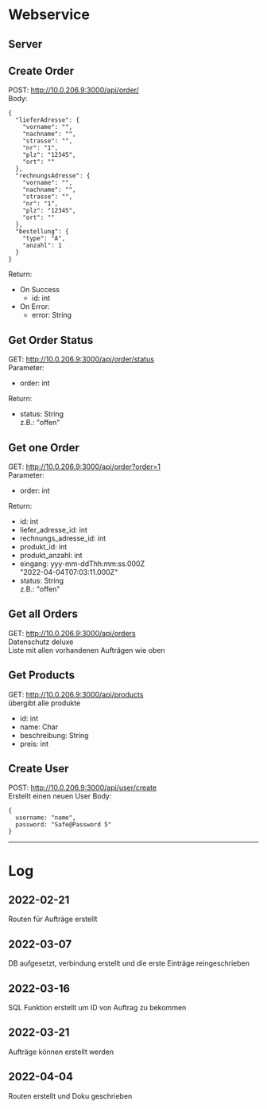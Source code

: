# Webservice


## Server


## Create Order
POST: http://10.0.206.9:3000/api/order/ \
Body:
```json5
{
  "lieferAdresse": {
    "vorname": "",
    "nachname": "",
    "strasse": "",
    "nr": "1",
    "plz": "12345",
    "ort": ""
  },
  "rechnungsAdresse": {
    "vorname": "",
    "nachname": "",
    "strasse": "",
    "nr": "1",
    "plz": "12345",
    "ort": ""
  },
  "bestellung": {
    "type": "A",
    "anzahl": 1
  }
}
```
Return:
* On Success
  * id: int 
* On Error:
  * error: String 

## Get Order Status
GET: http://10.0.206.9:3000/api/order/status \
Parameter:
* order: int

Return:
* status: String \
  z.B.: "offen"


## Get one Order
GET: http://10.0.206.9:3000/api/order?order=1 \
Parameter:

* order: int  

Return:
* id: int
* liefer_adresse_id: int
* rechnungs_adresse_id: int
* produkt_id: int
* produkt_anzahl: int
* eingang: yyy-mm-ddThh:mm:ss.000Z\
  "2022-04-04T07:03:11.000Z"
* status: String \
z.B.: "offen"


## Get all Orders
GET: http://10.0.206.9:3000/api/orders \
Datenschutz deluxe \
Liste mit allen vorhandenen Aufträgen wie oben 

## Get Products
GET: http://10.0.206.9:3000/api/products \
übergibt alle produkte 
* id: int
* name: Char 
* beschreibung: String
* preis: int

## Create User
POST: http://10.0.206.9:3000/api/user/create \
Erstellt einen neuen User
Body:
```json5
{
  username: "name",
  password: "Safe@Password 5"
}
```

---
# Log

## 2022-02-21

Routen für Aufträge erstellt

## 2022-03-07

DB aufgesetzt, verbindung erstellt und die erste Einträge reingeschrieben

## 2022-03-16

SQL Funktion erstellt um ID von Auftrag zu bekommen

## 2022-03-21

Aufträge können erstellt werden

## 2022-04-04

Routen erstellt und Doku geschrieben